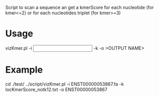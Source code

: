 Script to scan a sequence an get a kmerScore for each nucleotide (for kmer<=2) or for each nucleotides triplet (for kmer>=3)

# Usage
vizKmer.pl -i <INPUT FILE> -k <FILE WITH SCORE LOCATION> -o >OUTPUT NAME>

# Example
cd ./test/
../script/vizKmer.pl -i ENST00000053867.fa -k locKmerScore_notk12.txt -o ENST00000053867
